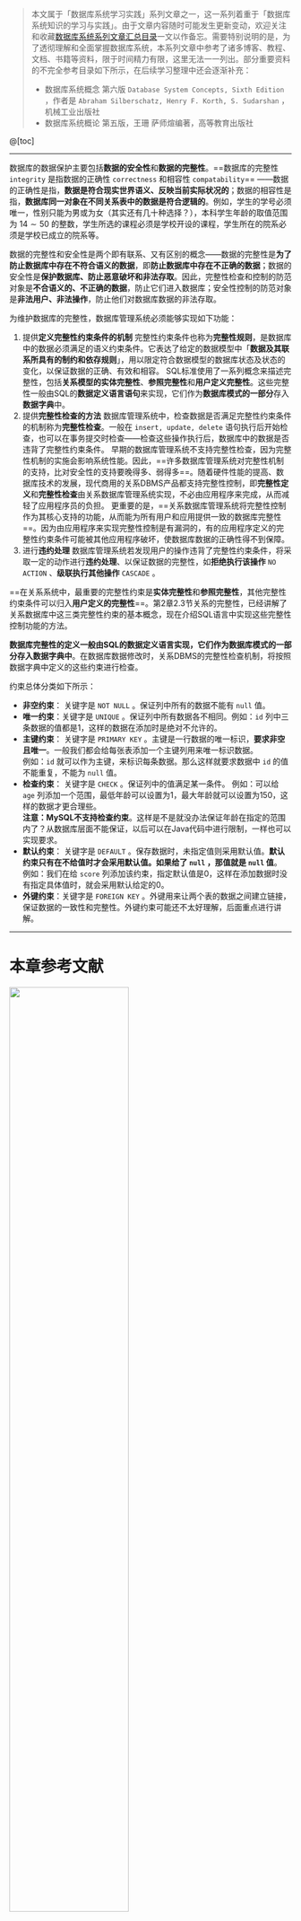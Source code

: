 > 本文属于「数据库系统学习实践」系列文章之一，这一系列着重于「数据库系统知识的学习与实践」。由于文章内容随时可能发生更新变动，欢迎关注和收藏[数据库系统系列文章汇总目录](https://memcpy0.blog.csdn.net/article/details/119996493)一文以作备忘。需要特别说明的是，为了透彻理解和全面掌握数据库系统，本系列文章中参考了诸多博客、教程、文档、书籍等资料，限于时间精力有限，这里无法一一列出。部分重要资料的不完全参考目录如下所示，在后续学习整理中还会逐渐补充：
> - 数据库系统概念 第六版 `Database System Concepts, Sixth Edition` ，作者是 `Abraham Silberschatz, Henry F. Korth, S. Sudarshan` ，机械工业出版社
> - 数据库系统概论 第五版，王珊 萨师煊编著，高等教育出版社


@[toc]
 
---
数据库的数据保护主要包括**数据的安全性**和**数据的完整性**。==数据库的完整性 `integrity` 是指数据的正确性 `correctness` 和相容性 `compatability`== ——数据的正确性是指，**数据是符合现实世界语义、反映当前实际状况的**；数据的相容性是指，**数据库同一对象在不同关系表中的数据是符合逻辑的**。例如，学生的学号必须唯一，性别只能为男或为女（其实还有几十种选择？），本科学生年龄的取值范围为 $14 \sim 50$ 的整数，学生所选的课程必须是学校开设的课程，学生所在的院系必须是学校已成立的院系等。

数据的完整性和安全性是两个即有联系、又有区别的概念——数据的完整性是**为了防止数据库中存在不符合语义的数据**，即**防止数据库中存在不正确的数据**；数据的安全性是**保护数据库、防止恶意破坏和非法存取**。因此，完整性检查和控制的防范对象是**不合语义的、不正确的数据**，防止它们进入数据库；安全性控制的防范对象是**非法用户、非法操作**，防止他们对数据库数据的非法存取。

为维护数据库的完整性，数据库管理系统必须能够实现如下功能：
1. 提供**定义完整性约束条件的机制**
完整性约束条件也称为**完整性规则**，是数据库中的数据必须满足的语义约束条件。它表达了给定的数据模型中「**数据及其联系所具有的制约和依存规则**」，用以限定符合数据模型的数据库状态及状态的变化，以保证数据的正确、有效和相容。
SQL标准使用了一系列概念来描述完整性，包括**关系模型的实体完整性**、**参照完整性**和**用户定义完整性**。这些完整性一般由SQL的**数据定义语言语句**来实现，它们作为**数据库模式的一部分**存入**数据字典**中。
2. 提供**完整性检查的方法**
数据库管理系统中，检查数据是否满足完整性约束条件的机制称为**完整性检查**。一般在 `insert, update, delete` 语句执行后开始检查，也可以在事务提交时检查——检查这些操作执行后，数据库中的数据是否违背了完整性约束条件。
早期的数据库管理系统不支持完整性检查，因为完整性机制的实施会影响系统性能。因此，==许多数据库管理系统对完整性机制的支持，比对安全性的支持要晚得多、弱得多==。随着硬件性能的提高、数据库技术的发展，现代商用的关系DBMS产品都支持完整性控制，即**完整性定义**和**完整性检查**由关系数据库管理系统实现，不必由应用程序来完成，从而减轻了应用程序员的负担。
更重要的是，==关系数据库管理系统将完整性控制作为其核心支持的功能，从而能为所有用户和应用提供一致的数据库完整性==。因为由应用程序来实现完整性控制是有漏洞的，有的应用程序定义的完整性约束条件可能被其他应用程序破坏，使数据库数据的正确性得不到保障。
3. 进行**违约处理**
数据库管理系统若发现用户的操作违背了完整性约束条件，将采取一定的动作进行**违约处理**、以保证数据的完整性，如**拒绝执行该操作** `NO ACTION` 、**级联执行其他操作** `CASCADE` 。

==在关系系统中，最重要的完整性约束是**实体完整性**和**参照完整性**，其他完整性约束条件可以归入**用户定义的完整性**==。第2章2.3节关系的完整性，已经讲解了关系数据库中这三类完整性约束的基本概念，现在介绍SQL语言中实现这些完整性控制功能的方法。

**数据库完整性的定义一般由SQL的数据定义语言实现，它们作为数据库模式的一部分存入数据字典中**。在数据库数据修改时，关系DBMS的完整性检查机制，将按照数据字典中定义的这些约束进行检查。

约束总体分类如下所示：
- **非空约束**： 关键字是 `NOT NULL` 。保证列中所有的数据不能有 `null` 值。  
- **唯一约束**：关键字是 `UNIQUE` 。保证列中所有数据各不相同。例如：`id` 列中三条数据的值都是1，这样的数据在添加时是绝对不允许的。  
- **主键约束**： 关键字是 `PRIMARY KEY` 。主键是一行数据的唯一标识，**要求非空且唯一**。一般我们都会给每张表添加一个主键列用来唯一标识数据。  
	例如：`id` 就可以作为主键，来标识每条数据。那么这样就要求数据中 `id` 的值不能重复，不能为 `null` 值。  
- **检查约束**： 关键字是 `CHECK` 。保证列中的值满足某一条件。  例如：可以给 `age` 列添加一个范围，最低年龄可以设置为1，最大年龄就可以设置为150，这样的数据才更合理些。  
  **注意：MySQL不支持检查约束**。这样是不是就没办法保证年龄在指定的范围内了？从数据库层面不能保证，以后可以在Java代码中进行限制，一样也可以实现要求。 
- **默认约束**： 关键字是 `DEFAULT` 。保存数据时，未指定值则采用默认值。**默认约束只有在不给值时才会采用默认值。如果给了 `null` ，那值就是 `null` 值**。 例如：我们在给 `score` 列添加该约束，指定默认值是0，这样在添加数据时没有指定具体值时，就会采用默认给定的0。  
- **外键约束**：关键字是 `FOREIGN KEY` 。外键用来让两个表的数据之间建立链接，保证数据的一致性和完整性。外键约束可能还不太好理解，后面重点进行讲解。

---
# 本章参考文献
<img src="https://img-blog.csdnimg.cn/a1cd4f811e5143ce98387068b7f09bdf.png#pic_center" width="65%">

---
# 5.1 实体完整性
## 5.1.1 定义实体完整性
关系模型的**实体完整性**，在 `create table` 中用 `primary key` 定义。对**单属性构成的键**有两种说明方法，一种是定义为**列级约束条件**，另一种是定义为**表级约束条件**。对**多属性构成的键**只有一种说明方法，即定义为**表级约束条件**。

创建表时添加约束：
```sql
CREATE TABLE 表名(  
	列名 数据类型 PRIMARY KEY [AUTO_INCREMENT],  
	...  
);  
CREATE TABLE 表名(  
	列名 数据类型, 
	[CONSTRAINT] [约束名称] PRIMARY KEY(列名)  
);
```
建完表后添加主键约束：
```sql 
ALTER TABLE 表名 ADD PRIMARY KEY(字段名);
```
可以删除约束：
```sql
ALTER TABLE 表名 DROP PRIMARY KEY;
```

【例5.1】将 `Student` 表中的 `Sno` 属性定义为键。
答：在列级定义主键：
```sql
create table Student (
	Sno char(9) primary key,
	Sname char(20) not null,
	Ssex char(2),
	Sage smallint,
	Sdept char(20)
);
```
在表级定义主键：
```sql
create table Student (
	Sno char(9),
	Sname char(20) not null,
	Ssex char(2),
	Sage smallint,
	Sdept char(20),
	primary key(Sno)
);
```
【例5.2】将 `SC` 表中的 `Sno, Cno` 属性组定义为键。
答：只能在表级定义主键：
```sql
create table SC (
	Sno char(9) not null,
	Cno char(4) not null,
	grade smallint,
	primary key(Sno, Cno)
);
```
## 5.1.2 实体完整性检查和违约处理
==用 `primary key` 短语定义了关系的主键后，每当用户程序对基本表插入一条记录、或对主键列进行更新操作时，关系DBMS将按照章2节2.3.1中，讲解的实体完整性规则自动进行检查==，包括：
（1）检查主键值是否唯一，如果不唯一则拒绝插入或修改；
（2）检查主键的各个属性是否为空，只要有一个为空就拒绝插入或修改。从而保证了实体完整性。

**检查记录中主键值是否唯一的一种方法是，进行全表扫描**，依次判断表中每一条记录的主键值、与将插入记录的主键值（或修改的新主键值）是否相同，如图5.1所示：
<img src="https://img-blog.csdnimg.cn/e406336944ed449cb5b063ebcaa56a99.png#pic_center" width="45%">
全表扫描是十分耗时的。为了避免对基本表进行全表扫描，**关系DBMS一般都在主键上自动建立一个索引**，如图5.2的 $B^+$ 树索引，**通过索引查找基本表中是否已经存在新的主键值，将大大提高效率**。例如，如果新插入记录的主键值是 $25$ ，通过主键索引，从 $B^+$ 树的根结点开始查找，只要读取三个结点，就可以知道该主键值已经存在，所以不能插入这条记录——这三个结点是根结点 $(50)$ 、中间结点 $(12\ 30)$ 和叶结点 $(15\ 20\ 25)$ 。如果新插入记录是 $86$ ，也只要查找三个结点，就可以知道该主键值不存在，所以可以插入该记录。
<img src="https://img-blog.csdnimg.cn/4fd5ad0d081044f8a47edf9c91d91e1f.png#pic_center" width="50%">

---
# 5.2 参照完整性
## 5.2.1 定义参照完整性
关系模型的参照完整性，在 `create table` 中用 `foreign key` 短语定义哪些列为外键，用 `references` 短语指明**这些外键参照哪些表的主键**。外键用来让两个表的数据之间建立链接，保证数据的一致性和完整性。  

如何理解上面的概念呢？如下图有两张表，员工表和部门表：  
![](https://image-1307616428.cos.ap-beijing.myqcloud.com/Obsidian/202301010122944.png)
员工表中的 `dep_id` 字段是部门表的 `id` 字段关联，也就是说1号学生张三属于1号部门研发部的员工。现在要删除1号部门，  
就会出现错误的数据（员工表中属于1号部门的数据）。而上面说的两张表的关系只是我们认为它们有关系（是逻辑关系，但MySQL认为这两张表是独立的表），此时**需要通过外键让这两张表产生数据库层面的关系，这样你要删除部门表中的1号部门的数据将无法删除**。

创建表时可以添加外键约束：
```sql
CREATE TABLE 表名(  
	列名 数据类型,  
	...  
	[CONSTRAINT] [外键名称] FOREIGN KEY(外键列名) REFERENCES 主表(主表列名)  
);
```
建完表后添加外键约束：
```sql
ALTER TABLE 表名 ADD CONSTRAINT 外键名称 FOREIGN KEY (外键字段名称) REFERENCES 主表名称(主表列名称);
```
删除外键约束：
```sql
ALTER TABLE 表名 DROP FOREIGN KEY 外键名称;
```

例如，关系表 `SC` 中一个元组表示一个学生选修的某门课程的成绩，`(Sno, Cno)` 是主键，`Sno, Cno` 分别参照引用 `Student` 表的主键和 `Course` 表的主键。

【例5.3】定义 `SC` 中的参照完整性。
```sql
create table SC (
	Sno char(9) not null,
	Cno char(4) not null,
	Grade smallint,
	primary key (Sno, Cno),						/* 在表级定义实体完整性 */
	foreign key (Sno) references Student(Sno),  /* 在表级定义参照完整性 */
	foreign key (Cno) references Course(cno),	/* 在表级定义参照完整性 */
);
```
## 5.2.2 参照完整性检查和违约处理
参照完整性将两个表中的相应元组联系起来了，因此，对被参照表和参照表进行增、删、改操作时，有可能破坏参照完整性，必须进行检查以保证这两个表的**相容性**。

例如，对表 `SC` 和 `Student` 有四种可能破坏参照完整性的情况，如表5.1所示：
- `SC` 表中增加一个元组，该元组的 `Sno` 属性值在表 `Student` 中找不到一个元组，其 `Sno` 属性值与之相等；
- `SC` 表中修改一个元组，修改后该元组的 `Sno` 属性值在表 `Student` 中找不到一个元组，其 `Sno` 属性值与之相等；
- `Student` 表中删除一个元组，造成 `SC` 表中某些元组的 `Sno` 属性值在表 `Student` 中找不到一个元组，其 `Sno` 属性值与之相等；
-  `Student` 表中修改一个元组的主键值（这里是 `Sno` 属性），造成 `SC` 表中某些元组的 `Sno` 属性值在表 `Student` 中找不到一个元组，其 `Sno` 属性值与之相等
<img src="https://img-blog.csdnimg.cn/2a23fbefaabe454685d69a241aa88bf4.png#pic_center" width="55%">

当上述不一致发生时，系统可以采用以下策略加以处理：
- ==拒绝执行== `no action` ：不允许该操作执行。该策略一般设置为**默认策略**。
- ==级联操作== `cascade` ：当删除或修改**被参照表**（`Student`）的一个元组，导致与参照表（`SC`）的不一致时，删除或修改参照表中所有导致不一致的元组。
	例如，删除 `Student` 表中 `Sno` 值为“201215121”的元组，则从要 `SC` 表中级联删除 `SC.Sno = '201215121'` 的所有元组。
- ==设置为空值==：当删除或修改**被参照表**的一个元组，导致与参照表的不一致时，则将参照表中所有导致不一致的元组的对应属性，设置为空值。
	例如，有两个关系：学生(<u>学号</u>，姓名，性别，专业号，年龄)，专业(<u>专业号</u>，专业名)。其中学生关系的“专业号”是外键，因为专业号是专业关系的主键。假设专业表中某个元组被删除，专业号为 $12$ ，按照设置为空值的策略，就要把学生表中专业号 $=12$ 的所有元组的专业号，都设置为空值。这对应了这样的语义：某个专业删除了，该专业的所有学生专业未定，等待重新分配专业。
特别要讲解一下，**外键能否接受空值**的问题。假设，学生表中“专业号”是外键，按照应用的实际情况可以取空值，表示这个学生的专业尚未确定。但**在学生-选课数据库中**，关系 `Student` 为被参照关系，其主键为 `Sno` ；`SC` 为参照关系，`Sno` 为外键，它能否取空值呢？答案是否定的。因为 **`Sno` 为 `SC` 的主属性，按照实体完整性 `Sno` 不能取为空值**——若 `SC` 的 `Sno` 为空值，则表明尚不存在的某个学生，或者某个不知学号的学生，选修了某门课程，其成绩记录在 `Grade` 列中。这与学校的应用环境是不相符的，因此 `SC` 的 `Sno` 列不能取空值。同样，`SC` 的 `Cno` 是外键，也是 `SC` 的主属性，也不能取空值。
因此，==对于参照完整性，除了应该定义外键，还应定义外键列是否允许空值。==

一般地，当对参照表和被参照表的操作，违反了参照完整性时，系统选用默认策略，即拒绝执行。**如果想让系统采用其他策略，则必须在创建参照表时，显式地加以说明**。

【例5.4】显式说明参照完整性的违约处理示例。
答：==可对 `delete` 和 `update` 采用不同的策略==，例如，【例5.4】中当删除被参照表 `Course` 中的元组，造成与参照表（`SC` 表）不一致时，拒绝删除被参照表的元组；对更新操作，则采取级联更新的策略。
```sql
create table SC (
	Sno char(9),
	Cno char(4),
	Grade smallint,
	primary key (Sno, Cno), 	/* 在表级定义实体完整性, Sno、Cno都不能取空值 */
	foreign key (Sno) references Student(Sno)	/* 在表级定义参照完整性 */
		on delete cascade		/* 当删除Student表中的元组造成与SC表不一致时, 级联删除SC表中相应的元组 */
		on update cascade,		/* 当更新Student表中的Sno造成与SC表不一致时, 级联更新SC表中相应的元组 */
	foreign key (Sno) references Student(Cno)  /* 在表级定义参照完整性 */
		on delete no action		/* 当删除Course表中的元组造成与SC表不一致时, 拒绝删除 */
		on update cascade;		/* 当更新Course表中的Cno造成与SC表不一致时, 级联更新SC表中相应的元组 */
);
```
从上面的讨论可以看到，关系DBMS在实现参照完整性时，除了要**提供定义主键、外键的机制**外，还需要**提供不同的策略供用户选择**。具体选择哪种策略，要根据应用环境的要求确定。

---
# 5.3 用户定义的完整性
用户定义的完整性就是**针对某一具体应用的数据必须满足的语义要求**。目前的关系DBMS，都提供了定义和检验这类完整性的机制，使用了和实体完整性、参照完整性相同的技术和方法来处理它们，而不必由应用程序承担这一功能。
## 5.3.1 属性上的约束条件
### 1. 属性上约束条件的定义
在 `create table` 中定义属性时，可根据应用要求定义属性上的约束条件，即属性值限制，包括：
- 列值非空 `not null` ；
- 列值唯一 `unique` ；
- 检查列值是否满足一个条件表达式（`check` 短语）

可以创建表时添加唯一、非空、默认约束：
```sql
-- 创建表时添加非空约束  
CREATE TABLE 表名(  
列名 数据类型 NOT NULL,  
...  
);

-- 创建表时添加唯一约束  
CREATE TABLE 表名(  
	列名 数据类型 UNIQUE [AUTO_INCREMENT],  
	-- AUTO_INCREMENT: 当不指定值时自动增长  
	...  
); 

CREATE TABLE 表名(  
	列名 数据类型,  
	...  
	[CONSTRAINT] [约束名称] UNIQUE(列名)  
);

-- 创建表时添加默认约束  
CREATE TABLE 表名(  
	列名 数据类型 DEFAULT 默认值,  
	...  
);
```
可在建完表后添加非空、唯一、默认约束：
```sql
ALTER TABLE 表名 MODIFY 字段名 数据类型 NOT NULL;
 
ALTER TABLE 表名 MODIFY 字段名 数据类型 UNIQUE;

ALTER TABLE 表名 ALTER 列名 SET DEFAULT 默认值;
```
删除约束很简单：
```sql
ALTER TABLE 表名 MODIFY 字段名 数据类型;

ALTER TABLE 表名 DROP INDEX 字段名;

ALTER TABLE 表名 ALTER 列名 DROP DEFAULT;
```

【例5.5】在定义 `SC` 表时，说明 `Sno, Cno, Grade` 属性不允许取空值。
答：不允许取空值：
```sql
create table SC (
	Sno char(9) not null,	 /* Sno属性不允许取空值 */
	Cno char(4) not null,	 /* Cno属性不允许取空值 */
	Grade smallint not null, /* Grade属性不允许取空值 */
	primary key (Sno, Cno),	 /* 在表级定义实体完整性,隐含了Sno、Cno
							不允许取空值,在列级不允许取空值的定义可不写 */
```
【例5.6】建立部门表 `Dept` ，要求部门名称 `Dname` 列取值唯一，部门编号 `Deptno` 列为主键。
答：列值唯一：
```sql
create table Dept (
	Deptno numeric(2),
	Dname char(9) unique not null, /* 要求Dname列值唯一,且不能取空值 */
	Location char(10),
	primary key (Deptno)
);
```
【例5.7】`Student` 表的 `Ssex` 只允许取“男”或“女”。
答：用 `check` 短语，指定列值应该满足的条件：
```sql
create Table Student (
	Sno char(9) primary key,				   /* 在列级定义主键 */
	Sname char(8) not null,					   /* Sname属性不允许取空值 */
	Ssex char(2) check (Ssex in ('男', '女')), /* 性别属性Ssex只允许取'男'或'女' */
	Sage smallint,
	Sdept char(20)
);
```
【例5.8】`SC` 表的 `Grade` 的值应该在 `0` 都 `100` 之间。
答：
```sql
create Table SC (
	Sno char(9),
	Cno char(4),
	Grade smallint check(Grade >= 0 and Grade <= 100), /* Grade取值范围是0到100 */
	primary key (Sno, Cno),
	foreign key (Sno) references Student(Sno),
	foreign key (Cno) references Course(Cno)
);
```
### 2. 属性上约束条件的检查和违约处理
当往表中插入元组或修改属性的值时，关系DBMS将检查属性上的约束条件是否被满足，如果不满足则操作被拒绝执行。

## 5.3.2 元组上的约束条件
### 1. 元组上约束条件的定义
与属性上约束条件的定义类似，在 `create table` 语句中可用 `check` 短语定义元组上的约束条件，即元组级的限制。同属性值限制相比，元组级限制可以设置不同属性取值之间的相互约束条件。

【例5.9】当学生的性别是男时，其名字不能以MS.开头。
答：性别是女性的元组都能通过该项 `check` 检查，因为 `Ssex = '女'` 成立；当性别是男性时，要通过检查，则名字一定不能以 `Ms.` 大头，因为 `Ssex = '男'` 时，条件要想为真值，`Sname not like 'Ms.%'` 必须为真值：
```sql
create table Student (
	Sno char(9),
	Sname char(8) not null,
	Ssex char(2),
	Sage smallint,
	Sdept char(20),
	primary key (Sno),
	check (Ssex = '女' or Sname not like 'Ms.%') 
	/* 定义了元组中Sname和Ssex两个属性值之间的约束条件 */
);
```
### 2. 元组上约束条件的检查和违约处理
当往表中插入元组或修改属性的值时，关系DBMS将检查元组上的约束条件是否被满足，如果不满足则操作被拒绝执行。

---
# 5.4 完整性约束命名子句
以上学习的完整性约束条件，都在 `create table` 语句中定义，**SQL还在 `create table` 语句中提供了完整性约束命名子句 `constraint` ，用来对完整性约束条件命名**，从而可以<b><font color="red">灵活地增加、删除一个完整性约束条件</font></b>。
## 5.4.1 完整性约束命名子句
语法如下，其中的 `<完整性约束条件>` 包括 `not null` 、`unique` 、`primary key` 、`foreign key` 、`check` 短语等：
```sql
constraint <完整性约束条件名> <完整性约束条件>;
```
【例5.10】建立学生登记表 `Student` ，要求学号在 `90000 ~ 99999` 之间，姓名不能取空值，年龄小于30，性别只能是“男”或“女”。
答：在 `Student` 表上建立了五个约束条件，包括**主键约束**（命名为 `StudentKey` ）以及 `C1` 、`C2` 、`C3` 、`C4` 这四个列级约束。
```sql
create table Student (
	Sno numeric(6)
		constraint C1 
		check (Sno between 90000 and 99999),
	Sname char(20)
		constraint C2
		not null,
	Sage numeric(3)
		constraint C3
		check (Sage < 30),
	Ssex char(2)
		constraint C4
		check (Ssex in ('男', '女')),
	constraint StudentKey primary key(Sno)
);
```
【例5.11】建立教师表 `Teacher` ，要求每个教师的应发工资不低于3000元。应发工资是工资列 `Sal` 与扣除列 `Deduct` 之和。
答：
```sql
create table Teacher (
	Eno numeric(4) primary key, /* 在列级定义主键 */
	Job char(10),
	Sal numeric(7, 2),
	Deptno numeric(2),
	constraint TeacherRefkey foreign key (Deptno)
		references Dept(Deptno),
	constraint C1 check (Sal + Deduct >= 3000)
);
```
## 5.4.2 修改表中的完整性限制
**可以使用 `alter table` 语句，修改表中的完整性限制**。前提是给约束命名，然后统一用 `drop constraint` 删除和 `add constraint` 添加。
【例5.12】去掉例5.10 `Student` 表中对性别的限制。
答：
```sql
alter table Student
	drop constraint C4;
```
【例5.13】修改表 `Student` 中的约束条件，要求学号改为在 `900000 ~ 999999` 之间，年龄由小于30改为小于40。
答：可以先删除原先的约束条件，再增加新的约束条件。
```sql
alter table Student
	drop constraint C1;
alter table Student
	drop constraint C3;
alter table Student
	add constraint C1 check (Sno between 900000 and 999999);
alter table Student
	add constraint C3 check (Sage < 40);
```

---
# 5.5 域中的完整性限制*
在第1、2章已经学过，域是数据库中一个重要的概念，一般的，**域是一组具有相同数据类型的值的集合**。SQL支持域的概念，并可用 `create domain` 语句建立一个域、以及该域应满足的完整性约束条件，然后就可用域来定义属性。这样定义的优点是，数据库中不同的属性可以来自同一个域，**当域上的完整性约束条件改变时，只要修改域的定义即可，而不必一一修改域上的各个属性**。

【例5.14】建立一个性别域，并声明性别域的取值范围。
答：
```sql
create domain GenderDomain char(2)
	check (value in ('男', '女'));
```
这样例5.10中对 `Ssex` 的说明可改写为：
```sql
Ssex GenderDomain
```
【例5.15】建立一个性别域 `GenderDomain` ，并对其中的限制命名。
答：
```sql
create domain GenderDomain char(2)
	constraint GD check (value in ('男', '女'));
```

【例5.16】删除域 `GenderDomain` 的限制条件 `GD` 。
答：
```sql
alter domain GenderDomain
	drop constraint GD;
```

【例5.17】在域 `GenderDomain` 上增加性别的限制条件 `GDD` 。
答：
```sql
alter domain GenderDomain
	add constraint GDD check (value in ('1', '0'));
```
这样，通过例5.16和例5.17，就把性别的取值范围由 `('男', '女')` 改为 `('1', '0')` 。

---
# 5.6 断言
在SQL中，可以使用数据定义语言中的 `create assertion` 语句，通过**声明性断言** `declarative assertions` 来指定更具一般性的约束。可以定义涉及多个表或聚集操作的、比较复杂的完整性约束。断言创建以后，**任何对断言中所涉及关系的操作，都会触发关系数据库管理系统对断言的检查，任何使断言不为真的操作都会被拒绝执行**。

## 5.6.1 创建断言
创建断言的语法很简单，每个断言都被赋予一个名字，`check 子句` 中的约束条件则与 `where 子句` 的条件表达式类似：
```sql
create assertion <断言名> <check 子句>;
```
【例5.18】限制数据库课程最多60名学生选修。
答：每当学生选修课程时，将在 `SC` 表中插入一条元组 `(Sno, Cno, NULL)` ，`ASSE_SC_DB_NUM` 断言被触发检查。如果选修数据库课程的人数已经等于60人，`check` 子句返回值为假，对 `SC` 表的插入操作被拒绝。
```sql
create assertion ASSE_SC_DB_NUM
	check (60 > (
		select count(*) /* 此断言的谓词涉及聚集操作count的SQL语句 */
		from Course, SC
		where SC.Cno = Course.Cno and Course.Cname = '数据库')
	);
```
【例5.19】限制每一门课程最多60名学生选修。
答：
```sql
create assertion ASSE_SC_CNUM1
	check (
		60 > all (
			select count(*) /* 此断言的谓词涉及聚集操作count */
			from SC			/* 和分组函数group by的SQL语句 */
			group by Cno
		)
	);
```
【例5.20】限制每个学期每门课程最多60名学生选修。
答：首先修改 `SC` 表的模式，增加一个学期 `Term` 的属性。
```sql
alter table SC
	add Term date; /* 先修改SC表,增加Term属性,它的类型是date */
```
然后定义断言：
```sql
create assertion ASSE_SC_CNUM2
	check (
		60 > all (
			select count(*)
			from SC
			group by Cno, Term
		)
	);
```
## 5.6.2 删除断言
删除断言的语法很简单：
```sql
drop assertion <断言名>;
```
**如果断言很复杂，则系统在检测和维护断言上的开销较高**，这是在使用断言时应该注意的。

---
# 5.7 触发器
触发器 `trigger` 是一个多义词，在数据库领域，==触发器是用户定义在关系表上的、一类由事件驱动的**特殊过程**==。**一旦定义，触发器将被保存在数据库服务器中**。任何用户对表的增、删、改操作均由服务器自动激活相应的触发器，在关系数据库管理系统**核心层**进行集中的完整性控制。

触发器类似于约束，但和前面介绍的各种完整性约束不同之处是，完整性控制是「当被限制的对象发生变化时，系统就去检查该对象变化后能否满足完整性约束条件，如果不能满足就进行违约处理，违约处理通常比较简单」；==触发器则比约束灵活得多，在触发器规则的动作体中，可实施更为复杂的检查和操作，具有更精细、更强大的数据控制能力。== 触发器不仅可用于数据库完整性检查，还可以用来实现数据库系统的其他功能，包括数据库安全性，以及更广泛的应用系统的一些业务流程和控制流程、基于规则的数据和业务控制功能等。

触发器在SQL 99之后才写入SQL标准，但是很多关系DBMS很早就支持触发器，因此不同的关系DBMS实现的触发器语法各不相同、互不兼容，使用时须阅读所用系统的文档。

## 5.7.1 定义触发器
==触发器又叫做**事件-条件-动作** `event-condition-action` **规则**==。当特定的系统事件（如对一个表的增、删、改操作，事务的结束等）发生时，对规则的条件进行检查，如果条件成立则执行规则中的动作，否则不执行该动作。规则中的动作体可以很复杂，可涉及其他表和其他数据库对象，通常是一段[SQL存储过程](https://memcpy0.blog.csdn.net/article/details/121434216)。

SQL使用 `create trigger` 命令建立触发器，其一般格式为：
```sql
create trigger <触发器名>	/* 每当触发器事件发生时,该触发器被激活 */
{before | after} <触发事件> on <表名>   /* 指明触发器激活的时间是在触发事件的操作执行前或后 */
referencing new | old row as <变量>    /* referencing指出引用的变量 */
for each {row | statement}   		   /* 定义触发器的类型,指明动作体执行的频率 */
[when <触发条件>] <触发动作体>;		   /* 仅当触发条件为真时,才执行触发动作体 */
```
下面对定义触发器的各部分语法进行详细说明：
1. **只有表的拥有者，即创建表的用户才可以在表上创建触发器**，并且一个表上只能创建一定数量的触发器。触发器的具体数量，由具体的关系DBMS在设计时确定。
2. 触发器名：触发器名可以包含模式名，也可以不包含模式名。**同一模式下，触发器名必须是唯一的，并且触发器名和表名必须在同一模式下**。
3. 表名：**触发器只能定义在基本表上，不能定义在视图上**。当基本表的数据发生变化时，将激活定义在该表上相应触发事件的触发器，因此，将该表称为**触发器的目标表**。
4. 触发事件：触发事件可以是 `insert, delete, update` ，也可以是**这几个事件的组合**，如 `insert or delete` 等，还可以是 `update of <触发列, ...>` ，即进一步指明修改哪些列时激活触发器。**`after/before` 是触发的时机**—— ==`after` 表示「在触发事件的操作执行之后」激活触发器，`before` 表示「在触发事件的操作执行之前」激活触发器==。
5. 触发器类型：触发器按照所触发动作的间隔尺寸，可以分为**行级触发器** `for each row` 和**语句级触发器** `for each statement` 。==默认的触发器是语句级触发器==。
例如，假设在例5.11的 `Teacher` 表上，创建了一个 `after update` 触发器，触发事件是 `update` 语句：`update Teacher set Deptno = 5;` 。假设表 `Teacher` 有 $1000$ 行，如果定义的触发器是语句级触发器，那么执行完 `update` 语句后触发动作体执行一次；如果是行级触发器，触发动作体将执行 $1000$ 次。
6. 触发条件：触发器被激活时，只有当触发条件为真时，触发动作体才执行，否则触发动作体不执行。**如果省略 `when` 触发条件，则触发动作体在触发器激活后立即执行**。
7. 触发动作体：触发动作体既可以是一个**匿名PL/SQL过程块**，也可以是对**已创建存储过程**的调用。==如果是行级触发器，用户可以在过程体中使用 `new` 和 `old` 引用 `update/insert` 事件之后的新值、和 `update/delete` 事件之前的旧值；如果是语句级触发器，则不能在触发动作体中使用 `new` 或 `old` 进行引用。==
如果触发动作体执行失败，激活触发器的事件（即对数据库的增、删、改操作）就会终止执行，触发器的目标表或触发器可能影响的其他对象**不发生任何变化**。

【例5.21】当对表 `SC` 的 `Grade` 属性进行修改时，若分数增加了 $10\%$ ，则将此次操作记录到另一个表 `SC_U(Sno, Cno, Oldgrade, Newgrade)` 中，其中 `Oldgrade` 是修改前的分数，`Newgrade` 是修改后的分数。
答：在本例中，`referencing` 指出引用的变量，如果触发事件是 `update` 操作、并且有 `for each row` 子句，则可以引用的变量有 `old row, new row`（`oldrow, newrow` ？），分别表示**修改之前的元组**和**修改之后的元组**。若没有 `for each row` 子句，则可以引用的变量有 `oldtable, newtable` ，分别表示**表中原来的内容**和**表中变化后的部分**。
```sql
create trigger SC_T				/* SC_T是触发器的名字 */
after update of Grade on SC 	/* update of Grade on SC是触发事件 */
/* after是触发的时机,表示当对SC的Grade属性修改完后再触发下面的规则 */
referencing
	old row as OldTuple,
	new row as NewTuple
for each row	/* 行级触发器,即每执行一次Grade的更新,下面的规则就执行一次 */
when (NewTuple.Grade >= 1.1 * OldTuple.Grade)	/* 触发条件,只有该条件为真时才执行 */
insert into SC_U(Sno, Cno, OldGrade, NewGrade)  /* 下面的insert操作 */
values(OldTuple.Sno, OldTuple.Cno, OldTuple.Grade, NewTuple.Grade); 
```
【例5.22】将每次对表 `Student` 的插入操作所增加的学生个数，记录到表 `StudentInsertLog` 中。
答：在本例中出现的 `for each statement` ，表示触发事件 `insert` 语句执行完成后、只执行一次触发器中的动作，这种就是语句级触发器。而【例5.21】中的触发器是行级触发器。`delta` 是一个关系名，其模式与 `Student` 相同，包含的元组是 `insert` 语句增加的元组。
```sql
create trigger Student_Count
after insert on Student	/* 指明触发器激活的时间是在执行insert后 */
referencing 
	NEW TABLE as delta
for each statement	/* 语句级触发器,即执行完insert语句后下面的触发动作体只执行一次 */
insert into StudentInsertLog(Numbers)
select count(*) from delta;
```
【例5.23】定义一个 `before` 行级触发器，为教师表 `Teacher` 定义完整性规则“教授的工资不得低于 $4000$ 元，如果低于 $4000$ 元，自动改为 $4000$ 元”。
答：因为定义的是 `before` 触发器，在插入或更新教师记录前，就可以按照触发器的规则调整教授的工资，不必等插入后再检查再调整。
```sql
create trigger Insert_Or_Update_Sal	/* 对教师表插入或更新时激活触发器 */
before insert or delete on Teacher	/* before触发事件 */
referencing new row as newTuple
for each row	/* 这是行级触发器 */
begin 			/* 定义触发动作体,这是一个PL/SQL过程块 */
	if (newTuple.Job = '教授') and (newTuple.Sal < 4000) then /* 因为是行级触发器 */ 
		newTuple.Sal := 4000;	/* 可在过程体中使用插入或更新后的新值 */
	end if;
end;			/* 触发动作体结束 */
```
## 5.7.2 激活触发器
触发器的执行是由触发事件激活，并由数据库服务器自动执行的。一个数据表上可能定义了多个触发器，如多个 `before` 触发器、多个 `after` 触发器等，==同一个表上的多个触发器激活时，遵循如下的执行顺序==：
（1）执行该表上的 `before` 触发器；
（2）执行触发器的SQL语句；
（3）执行该表上的 `after` 触发器。

==对于同一个表上的多个 `before(after)` 触发器，遵循「谁先创建谁先执行」的原则，即按照触发器创建的时间先后顺序执行==。有的关系DBMS是按照触发器名称的字典序顺序执行触发器。
## 5.7.3 删除触发器 
删除触发器的SQL语法如下：
```sql
drop trigger <触发器名> on <表名>;
```
触发器必须是一个已经创建的触发器，并且只能由具有相应权限的用户删除。

触发器是一种功能强大的工具，但在使用时要慎重，因为在每次访问一个表时，都可能触发一个触发器，这样会影响系统的性能。更要特别注意的是，==一个触发器的动作可能激活另一个触发器，最坏的情况是导致一个触发链，从而造成难以预见的错误。==
